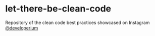 # let-there-be-clean-code

Repository of the clean code best practices showcased on Instagram [@developerium](https://www.instagram.com/developerium/)
